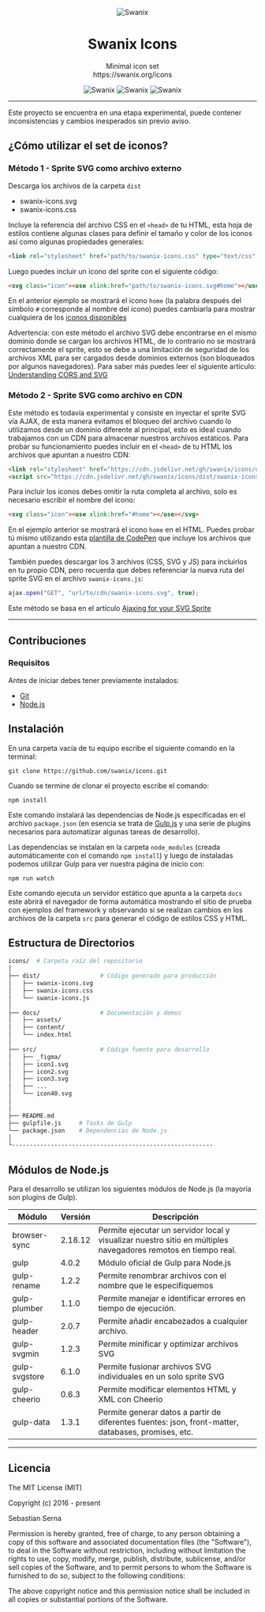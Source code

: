 <p align="center">
    <img alt="Swanix" title="Swanix Icons" src="https://swanix.org/assets/images/apple-touch-icon.png">
</p>
<h1 align="center"> Swanix Icons </h1>
<p align="center">
    Minimal icon set <br>
    https://swanix.org/icons
</p>

<p align="center">
    <img alt="Swanix" title="Swanix Brand" src="https://img.shields.io/badge/status-beta-mediumpurple">
    <img alt="Swanix" title="Swanix Brand" src="https://img.shields.io/badge/version-v0.1.0-blue">
    <img alt="Swanix" title="Swanix Brand" src="https://img.shields.io/github/license/swanix/ui?color=blue">
</p>


---

Este proyecto se encuentra en una etapa experimental, puede contener inconsistencias y cambios inesperados sin previo aviso.


## ¿Cómo utilizar el set de iconos?

### Método 1 - Sprite SVG como archivo externo

Descarga los archivos de la carpeta `dist`

- swanix-icons.svg
- swanix-icons.css

Incluye la referencia del archivo CSS en el `<head>` de tu HTML, esta hoja de estilos contiene algunas clases para definir el tamaño y color de los iconos así como algunas propiedades generales:

```html
<link rel="stylesheet" href="path/to/swanix-icons.css" type="text/css" /> 
```

Luego puedes incluir un icono del sprite con el siguiente código:

```html
<svg class="icon"><use xlink:href="path/to/swanix-icons.svg#home"></use></svg>
```

En el anterior ejemplo se mostrará el icono `home` (la palabra después del símbolo `#` corresponde al nombre del icono) puedes cambiarla para mostrar cualquiera de los [iconos disponibles](https://swanix.org/icons)  

Advertencia: con este método el archivo SVG debe encontrarse en el mismo dominio donde se cargan los archivos HTML, de lo contrario no se mostrará correctamente el sprite, esto se debe a una limitación de seguridad de los archivos XML para ser cargados desde dominios externos (son bloqueados por algunos navegadores). Para saber más puedes leer el siguiente artículo: [Understanding CORS and SVG](https://oreillymedia.github.io/Using_SVG/extras/ch10-cors.html) 


### Método 2 - Sprite SVG como archivo en CDN

Este método es todavía experimental y consiste en inyectar el sprite SVG vía AJAX, de esta manera evitamos el bloqueo del archivo cuando lo utilizamos desde un dominio diferente al principal, esto es ideal cuando trabajamos con un CDN para almacenar nuestros archivos estáticos. Para probar su funcionamiento puedes incluir en el `<head>` de tu HTML los archivos que apuntan a nuestro CDN:

```html
<link rel="stylesheet" href="https://cdn.jsdelivr.net/gh/swanix/icons/dist/swanix-icons.css"/>
<script src="https://cdn.jsdelivr.net/gh/swanix/icons/dist/swanix-icons.js"></script>
```

Para incluir los iconos debes omitir la ruta completa al archivo, solo es necesario escribir el nombre del icono:

```html
<svg class="icon"><use xlink:href="#home"></use></svg>
```

En el ejemplo anterior se mostrará el icono `home` en el HTML. Puedes probar tú mismo utilizando esta [plantilla de CodePen](https://codepen.io/pen?template=942b289b3aad6cf8192d1ac90e27f6d3) que incluye los archivos que apuntan a nuestro CDN.

También puedes descargar los 3 archivos (CSS, SVG y JS) para incluirlos en tu propio CDN, pero recuerda que debes referenciar la nueva ruta del sprite SVG en el archivo `swanix-icons.js`:

```js
ajax.open("GET", "url/to/cdn/swanix-icons.svg", true);
```

Este método se basa en el artículo [Ajaxing for your SVG Sprite](https://css-tricks.com/ajaxing-svg-sprite/)


---------

## Contribuciones

### Requisitos

Antes de iniciar debes tener previamente instalados:

- [Git](https://git-scm.com/)
- [Node.js](https://nodejs.org/)

## Instalación

En una carpeta vacía de tu equipo escribe el siguiente comando en la terminal:

```
git clone https://github.com/swanix/icons.git
```

Cuando se termine de clonar el proyecto escribe el comando:

```
npm install
```
Este comando instalará las dependencias de Node.js especificadas en el archivo `package.json` (en esencia se trata de [Gulp.js](http://gulpjs.com/) y una serie de plugins necesarios para automatizar algunas tareas de desarrollo).

Las dependencias se instalan en la carpeta `node_modules` (creada automáticamente con el comando `npm install`) y luego de instaladas podemos utilizar Gulp para ver nuestra página de inicio con:

```
npm run watch
```
Este comando ejecuta un servidor estático que apunta a la carpeta `docs` este abrirá el navegador de forma automática mostrando el sitio de prueba con ejemplos del framework y observando si se realizan cambios en los archivos de la carpeta `src` para generar el código de estilos CSS y HTML.

## Estructura de Directorios

```sh
icons/  # Carpeta raíz del repositorio
│
├── dist/                 # Código generado para producción       
│   ├── swanix-icons.svg 
│   ├── swanix-icons.css    
│   └── swanix-icons.js
│
├── docs/                 # Documentación y demos     
│   ├── assets/
│   ├── content/
│   └── index.html
│       
├── src/                  # Código fuente para desarrollo      
│   ├── _figma/
│   ├── icon1.svg        
│   ├── icon2.svg   
│   ├── icon3.svg  
│   ├── ... 
│   └── icon40.svg
│ 
│       
├── README.md       
├── gulpfile.js     # Tasks de Gulp
└── package.json    # Dependencias de Node.js
│
└---------------------------------------------------------
```

## Módulos de Node.js

Para el desarrollo se utilizan los siguientes módulos de Node.js (la mayoría son plugins de Gulp).

|Módulo|Versión|Descripción|
|--- |--- |--- |
|browser-sync|2.18.12|Permite ejecutar un servidor local y visualizar nuestro sitio en múltiples navegadores remotos en tiempo real.|
|gulp|4.0.2|Módulo oficial de Gulp para Node.js|
|gulp-rename|1.2.2|Permite renombrar archivos con el nombre que le especifiquemos|
|gulp-plumber|1.1.0|Permite manejar e identificar errores en tiempo de ejecución.|
|gulp-header|2.0.7|Permite añadir encabezados a cualquier archivo.|
|gulp-svgmin|1.2.3| Permite minificar y optimizar archivos SVG|
|gulp-svgstore|6.1.0| Permite fusionar archivos SVG individuales en un solo sprite SVG|
|gulp-cheerio|0.6.3| Permite modificar elementos HTML y XML con Cheerio|
|gulp-data|1.3.1| Permite generar datos a partir de diferentes fuentes: json, front-matter, databases, promises, etc.|

-------

## Licencia

The MIT License (MIT)

Copyright (c) 2016 - present 

Sebastian Serna

Permission is hereby granted, free of charge, to any person obtaining a copy
of this software and associated documentation files (the "Software"), to deal
in the Software without restriction, including without limitation the rights
to use, copy, modify, merge, publish, distribute, sublicense, and/or sell
copies of the Software, and to permit persons to whom the Software is
furnished to do so, subject to the following conditions:

The above copyright notice and this permission notice shall be included in all
copies or substantial portions of the Software.
